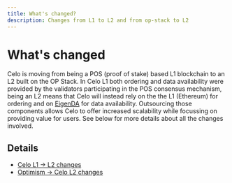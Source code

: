 ```yaml
---
title: What's changed?
description: Changes from L1 to L2 and from op-stack to L2
---
```


# What's changed

Celo is moving from being a POS (proof of stake) based L1 blockchain to an L2 built on the OP Stack. In Celo L1 both ordering and data availability were provided by the validators participating in the POS consensus mechanism, being an L2 means that Celo will instead rely on the the L1 (Ethereum) for ordering and on [EigenDA](https://www.eigenda.xyz/) for data availability. Outsourcing those components allows Celo to offer increased scalability while focussing on providing value for users. See below for more details about all the changes involved.

## Details
* [Celo L1 → L2 changes](l1-l2)
* [Optimism → Celo L2 changes](op-l2)